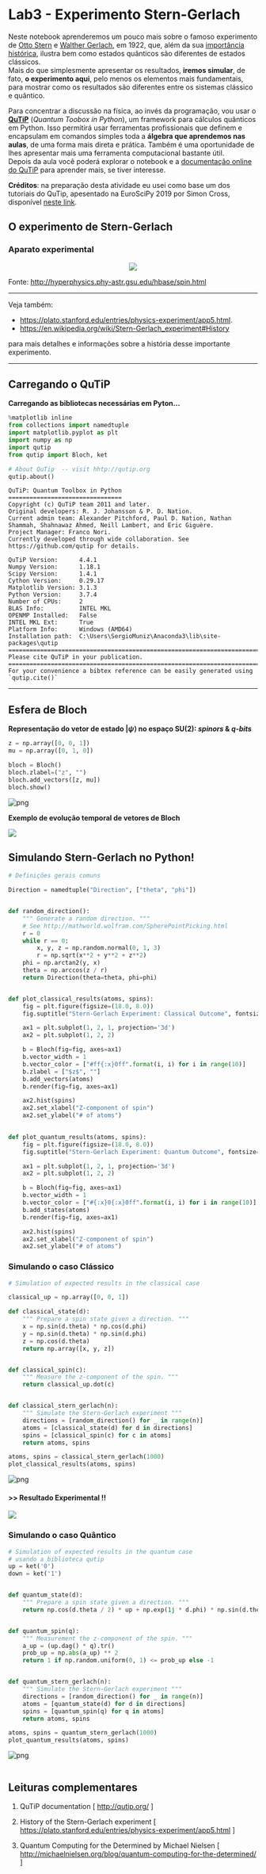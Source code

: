 # Lab3 - Experimento Stern-Gerlach

Neste notebook aprenderemos um pouco mais sobre o famoso experimento de [Otto Stern](https://en.wikipedia.org/wiki/Otto_Stern) e [Walther Gerlach](https://en.wikipedia.org/wiki/Walther_Gerlach), em 1922, que, além da sua [importância histórica](https://physicstoday.scitation.org/doi/10.1063/1.1650229), ilustra bem como estados quânticos são diferentes de estados clássicos. 
<br>Mais do que simplesmente apresentar os resultados, **iremos simular**, de fato, **o experimento aqui**, pelo menos os elementos mais fundamentais, para mostrar como os resultados são diferentes entre os sistemas clássico e quântico.

Para concentrar a discussão na física, ao invés da programação, vou usar o [**QuTiP**](http://qutip.org/) (*Quantum Toobox in Python*), um framework para cálculos quânticos em Python. Isso permitirá usar ferramentas profissionais que definem e encapsulam em comandos simples toda a **álgebra que aprendemos nas aulas**, de uma forma mais direta e prática. Também é uma oportunidade de lhes apresentar mais uma ferramenta computacional bastante útil.
<br>Depois da aula você poderá explorar o notebook e a [documentação online do QuTiP](http://qutip.org/tutorials.html) para aprender mais, se tiver interesse.

**Créditos**: na preparação desta atividade eu usei como base um dos tutoriais do QuTip, apesentado na EuroSciPy 2019 por Simon Cross, disponível [neste link](https://nbviewer.jupyter.org/github/qutip/qutip-notebooks/blob/master/examples/stern-gerlach-tutorial.ipynb).


## O experimento de Stern-Gerlach

### Aparato experimental

<center><img src="\figuras/stern-gerlach-setup.png"></center>


Fonte: http://hyperphysics.phy-astr.gsu.edu/hbase/spin.html 

<hr>
Veja também:
    
* https://plato.stanford.edu/entries/physics-experiment/app5.html.
* https://en.wikipedia.org/wiki/Stern-Gerlach_experiment#History
    
para mais detalhes e informações sobre a história desse importante experimento.


<hr>

## Carregando o QuTiP
**Carregando as bibliotecas necessárias em Pyton...**
```python
%matplotlib inline
from collections import namedtuple
import matplotlib.pyplot as plt
import numpy as np
import qutip
from qutip import Bloch, ket
```


```python
# About QuTip  -- visit hhtp://qutip.org
qutip.about()
```

    
    QuTiP: Quantum Toolbox in Python
    ================================
    Copyright (c) QuTiP team 2011 and later.
    Original developers: R. J. Johansson & P. D. Nation.
    Current admin team: Alexander Pitchford, Paul D. Nation, Nathan Shammah, Shahnawaz Ahmed, Neill Lambert, and Eric Giguère.
    Project Manager: Franco Nori.
    Currently developed through wide collaboration. See https://github.com/qutip for details.
    
    QuTiP Version:      4.4.1
    Numpy Version:      1.18.1
    Scipy Version:      1.4.1
    Cython Version:     0.29.17
    Matplotlib Version: 3.1.3
    Python Version:     3.7.4
    Number of CPUs:     2
    BLAS Info:          INTEL MKL
    OPENMP Installed:   False
    INTEL MKL Ext:      True
    Platform Info:      Windows (AMD64)
    Installation path:  C:\Users\SergioMuniz\Anaconda3\lib\site-packages\qutip
    ==============================================================================
    Please cite QuTiP in your publication.
    ==============================================================================
    For your convenience a bibtex reference can be easily generated using `qutip.cite()`
    

<hr>

## Esfera de Bloch

**Representação do vetor de estado $|\psi\rangle$ no espaço SU(2): _spinors_ & _q-bits_**

```python
z = np.array([0, 0, 1])
mu = np.array([0, 1, 0])

bloch = Bloch()
bloch.zlabel=("z", "")
bloch.add_vectors([z, mu])
bloch.show()
```


![png](\figuras/output_5_0.png)


**Exemplo de evolução temporal de vetores de Bloch**

<img src="\figuras/Bloch-vector-evolution.png">


## Simulando Stern-Gerlach no Python!

```python
# Definições gerais comuns

Direction = namedtuple("Direction", ["theta", "phi"])


def random_direction():
    """ Generate a random direction. """
    # See http://mathworld.wolfram.com/SpherePointPicking.html
    r = 0
    while r == 0:
        x, y, z = np.random.normal(0, 1, 3)
        r = np.sqrt(x**2 + y**2 + z**2)
    phi = np.arctan2(y, x)
    theta = np.arccos(z / r)
    return Direction(theta=theta, phi=phi)


def plot_classical_results(atoms, spins):
    fig = plt.figure(figsize=(18.0, 8.0))
    fig.suptitle("Stern-Gerlach Experiment: Classical Outcome", fontsize="xx-large")

    ax1 = plt.subplot(1, 2, 1, projection='3d')
    ax2 = plt.subplot(1, 2, 2)

    b = Bloch(fig=fig, axes=ax1)
    b.vector_width = 1
    b.vector_color = ["#ff{:x}0ff".format(i, i) for i in range(10)]
    b.zlabel = ["$z$", ""]
    b.add_vectors(atoms)
    b.render(fig=fig, axes=ax1)

    ax2.hist(spins)
    ax2.set_xlabel("Z-component of spin")
    ax2.set_ylabel("# of atoms")

    
def plot_quantum_results(atoms, spins):
    fig = plt.figure(figsize=(18.0, 8.0))
    fig.suptitle("Stern-Gerlach Experiment: Quantum Outcome", fontsize="xx-large")

    ax1 = plt.subplot(1, 2, 1, projection='3d')
    ax2 = plt.subplot(1, 2, 2)

    b = Bloch(fig=fig, axes=ax1)
    b.vector_width = 1
    b.vector_color = ["#{:x}0{:x}0ff".format(i, i) for i in range(10)]
    b.add_states(atoms)
    b.render(fig=fig, axes=ax1)

    ax2.hist(spins)
    ax2.set_xlabel("Z-component of spin")
    ax2.set_ylabel("# of atoms")
```

### **Simulando o caso Clássico**

```python
# Simulation of expected results in the classical case

classical_up = np.array([0, 0, 1])

def classical_state(d):
    """ Prepare a spin state given a direction. """
    x = np.sin(d.theta) * np.cos(d.phi) 
    y = np.sin(d.theta) * np.sin(d.phi)
    z = np.cos(d.theta)
    return np.array([x, y, z])


def classical_spin(c):
    """ Measure the z-component of the spin. """
    return classical_up.dot(c)


def classical_stern_gerlach(n):
    """ Simulate the Stern-Gerlach experiment """
    directions = [random_direction() for _ in range(n)]
    atoms = [classical_state(d) for d in directions]
    spins = [classical_spin(c) for c in atoms]
    return atoms, spins

```


```python
atoms, spins = classical_stern_gerlach(1000)
plot_classical_results(atoms, spins)
```


![png](figuras/output_11_0.png)


#### **>> Resultado Experimental !!**

<img src="\figuras/stern-gerlach-resultados.png">


### **Simulando o caso Quântico**


```python
# Simulation of expected results in the quantum case
# usando a biblioteca qutip
up = ket('0')
down = ket('1')


def quantum_state(d):
    """ Prepare a spin state given a direction. """
    return np.cos(d.theta / 2) * up + np.exp(1j * d.phi) * np.sin(d.theta / 2) * down


def quantum_spin(q):
    """ Measurement the z-component of the spin. """
    a_up = (up.dag() * q).tr()
    prob_up = np.abs(a_up) ** 2
    return 1 if np.random.uniform(0, 1) <= prob_up else -1


def quantum_stern_gerlach(n):
    """ Simulate the Stern-Gerlach experiment """
    directions = [random_direction() for _ in range(n)]
    atoms = [quantum_state(d) for d in directions]
    spins = [quantum_spin(q) for q in atoms]
    return atoms, spins

```


```python
atoms, spins = quantum_stern_gerlach(1000)
plot_quantum_results(atoms, spins)
```


![png](figuras/output_15_0.png)



```python

```

## Leituras complementares

1. QuTiP documentation [ http://qutip.org/ ]

2. History of the Stern-Gerlach experiment
   [ https://plato.stanford.edu/entries/physics-experiment/app5.html ]

3. Quantum Computing for the Determined by Michael Nielsen
   [ http://michaelnielsen.org/blog/quantum-computing-for-the-determined/ ]

